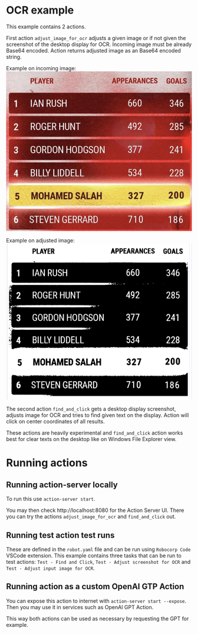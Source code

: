 # OCR example

This example contains 2 actions.

First action `adjust_image_for_ocr` adjusts a given image or if not given the screenshot of the desktop display for OCR. Incoming image must be already Base64 encoded. Action returns adjusted image as an Base64 encoded string.

Example on incoming image:
<img src="images/image_in.png" alt="Example incoming image" width="640"/>

Example on adjusted image:
<img src="images/image_out.png" alt="Example adjusted image" width="640"/>

The second action `find_and_click` gets a desktop display screenshot, adjusts image for OCR and tries to find given text on the display. Action will click on center coordinates of all results.

These actions are heavily experimental and `find_and_click` action works best for clear texts on the desktop like on Windows File Explorer view.

# Running actions

## Running action-server locally

To run this use `action-server start`.

You may then check http://localhost:8080 for the Action Server UI.
There you can try the actions `adjust_image_for_ocr` and `find_and_click` out.

## Running test action test runs

These are defined in the `robot.yaml` file and can be run using `Robocorp Code` VSCode extension.
This example contains three tasks that can be run to test actions: `Test - Find and Click`, `Test - Adjust screenshot for OCR` and `Test - Adjust input image for OCR`.

## Running action as a custom OpenAI GTP Action

You can expose this action to internet with `action-server start --expose`.
Then you may use it in services such as OpenAI GPT Action.

This way both actions can be used as necessary by requesting the GPT for example.
